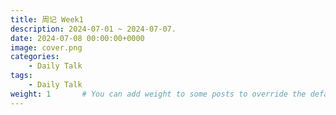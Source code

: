```yaml
---
title: 周记 Week1 
description: 2024-07-01 ~ 2024-07-07.
date: 2024-07-08 00:00:00+0000
image: cover.png
categories:
    - Daily Talk
tags:
    - Daily Talk
weight: 1       # You can add weight to some posts to override the default sorting (date descending)
---
```


